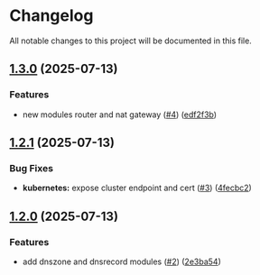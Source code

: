 # Changelog

All notable changes to this project will be documented in this file.

## [1.3.0](https://github.com/guerzon/terraform-modules-gcp/compare/v1.2.1...v1.3.0) (2025-07-13)

### Features

* new modules router and nat gateway ([#4](https://github.com/guerzon/terraform-modules-gcp/issues/4)) ([edf2f3b](https://github.com/guerzon/terraform-modules-gcp/commit/edf2f3bc3ef8eb85ccd94e8bdadd0388c738488c))

## [1.2.1](https://github.com/guerzon/terraform-modules-gcp/compare/v1.2.0...v1.2.1) (2025-07-13)

### Bug Fixes

* **kubernetes:** expose cluster endpoint and cert ([#3](https://github.com/guerzon/terraform-modules-gcp/issues/3)) ([4fecbc2](https://github.com/guerzon/terraform-modules-gcp/commit/4fecbc2c1bb9c08738c186c0c3b4c557615d3315))

## [1.2.0](https://github.com/guerzon/terraform-modules-gcp/compare/v1.1.0...v1.2.0) (2025-07-13)

### Features

* add dnszone and dnsrecord modules ([#2](https://github.com/guerzon/terraform-modules-gcp/issues/2)) ([2e3ba54](https://github.com/guerzon/terraform-modules-gcp/commit/2e3ba54ecedf6c567407dbe50fd607a86d644c92))
